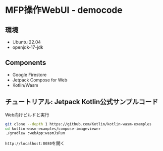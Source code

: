 MFP操作WebUI - democode
=====



環境
---

- Ubuntu 22.04
- openjdk-17-jdk


Components
---

- Google Firestore
- Jetpack Compose for Web
- Kotlin/Wasm




## チュートリアル: Jetpack Kotlin公式サンプルコード

Web向けビルドと実行
```sh
git clone --depth 1 https://github.com/Kotlin/kotlin-wasm-examples
cd kotlin-wasm-examples/compose-imageviewer
./gradlew :webApp:wasmJsRun
```
`http://localhost:8080`を開く
